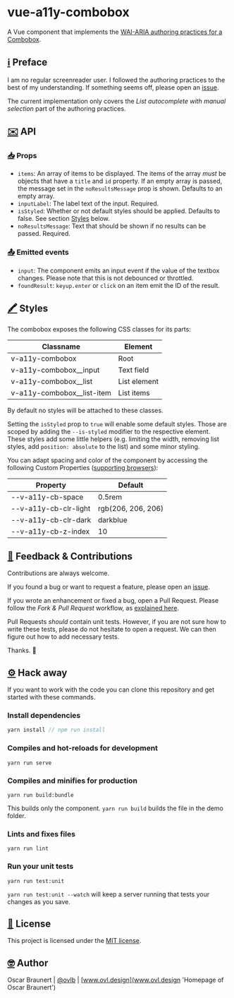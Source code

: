 # vue-a11y-combobox

A Vue component that implements the [WAI-ARIA authoring practices for a Combobox](https://www.w3.org/TR/wai-aria-practices-1.1/#combobox).

## <a href="" aria-hidden="true">ℹ️</a> Preface

I am no regular screenreader user. I followed the authoring practices to the best of my understanding. If something seems off, please open an [issue](https://github.com/ovlb/vue-a11y-combobox/issues/new 'New issue form of this project').

The current implementation only covers the _List autocomplete with manual selection_ part of the authoring practices.

## <a href="" aria-hidden="true">✉️</a> API

### <a href="" aria-hidden="true">📥</a> Props

- `items`: An array of items to be displayed. The items of the array _must_ be objects that have a `title` and `id` property. If an empty array is passed, the message set in the `noResultsMessage` prop is shown. Defaults to an empty array.
- `inputLabel`: The label text of the input. Required.
- `isStyled`: Whether or not default styles should be applied. Defaults to false. See section [Styles](#styles) below.
- `noResultsMessage`: Text that should be shown if no results can be passed. Required.

### <a href="" aria-hidden="true">📤</a> Emitted events

- `input`: The component emits an input event if the value of the textbox changes. Please note that this is not debounced or throttled.
- `foundResult`: `keyup.enter` or `click` on an item emit the ID of the result.

## <a href="" aria-hidden="true">🖍</a> Styles

The combobox exposes the following CSS classes for its parts:

| Classname                    | Element      |
| ---------------------------- | ------------ |
| v-a11y-combobox              | Root         |
| v-a11y-combobox\_\_input     | Text field   |
| v-a11y-combobox\_\_list      | List element |
| v-a11y-combobox\_\_list-item | List items   |

By default no styles will be attached to these classes.

Setting the `isStyled` prop to `true` will enable some default styles. Those are scoped by adding the `--is-styled` modifier to the respective element.
These styles add some little helpers (e.g. limiting the width, removing list styles, add `position: absolute` to the list) and some minor styling.

You can adapt spacing and color of the component by accessing the following Custom Properties ([supporting browsers](https://caniuse.com/#search=custom%20prop 'Support table for CSS Custom Properties')):

| Property              | Default            |
| --------------------- | ------------------ |
| --v-a11y-cb-space     | 0.5rem             |
| --v-a11y-cb-clr-light | rgb(206, 206, 206) |
| --v-a11y-cb-clr-dark  | darkblue           |
| --v-a11y-cb-z-index   | 10                 |

## <a href="" aria-hidden="true">🙋</a> Feedback & Contributions

Contributions are always welcome.

If you found a bug or want to request a feature, please open an [issue](https://github.com/ovlb/vue-a11y-combobox/issues/new 'New issue form of this project').

If you wrote an enhancement or fixed a bug, open a Pull Request. Please follow the _Fork & Pull Request_ workflow, as [explained here](https://gist.github.com/Chaser324/ce0505fbed06b947d962 'GitHub Standard Fork & Pull Request Workflow by Chaser134').

Pull Requests _should_ contain unit tests. However, if you are not sure how to write these tests, please do not hesitate to open a request. We can then figure out how to add necessary tests.

Thanks. 💞

## <a href="" aria-hidden="true">⚙️</a> Hack away

If you want to work with the code you can clone this repository and get started with these commands.

### Install dependencies

```js
yarn install // npm run install
```

### Compiles and hot-reloads for development

```
yarn run serve
```

### Compiles and minifies for production

```
yarn run build:bundle
```

This builds only the component. `yarn run build` builds the file in the demo folder.

### Lints and fixes files

```
yarn run lint
```

### Run your unit tests

```
yarn run test:unit
```

`yarn run test:unit --watch` will keep a server running that tests your changes as you save.

## <a href="" aria-hidden="true">📝</a> License

This project is licensed under the [MIT license](LICENSE).

## <a href="" aria-hidden="true">🤓</a> Author

Oscar Braunert | [@ovlb](https://github.com/ovlb 'GitHub profile of Oscar') | [www.ovl.design](www.ovl.design 'Homepage of Oscar Braunert')
